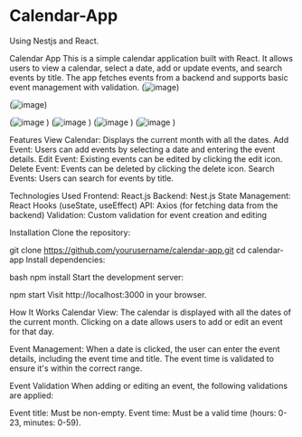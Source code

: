 # Calendar-App
Using Nestjs and React.

Calendar App
This is a simple calendar application built with React. It allows users to view a calendar, select a date, add or update events, and search events by title. The app fetches events from a backend and supports basic event management with validation.
(![image](https://github.com/user-attachments/assets/7dd5d2b5-66e8-4232-8154-9d97adfdd130))

(![image](https://github.com/user-attachments/assets/77a2783c-d852-4166-af9b-eb3d57d9c40d))

(![image](https://github.com/user-attachments/assets/a40992c9-132b-4e8c-b030-631837a07826)
)
(![image](https://github.com/user-attachments/assets/efd6e941-15e9-476e-9dbe-c273656c6d41)
)
(![image](https://github.com/user-attachments/assets/77a83330-2491-42d0-b5f3-e8ae815af3fc)
)
(![image](https://github.com/user-attachments/assets/bc8611a5-4975-4390-9bdb-a1d5647736ea)
)

Features
View Calendar: Displays the current month with all the dates.
Add Event: Users can add events by selecting a date and entering the event details.
Edit Event: Existing events can be edited by clicking the edit icon.
Delete Event: Events can be deleted by clicking the delete icon.
Search Events: Users can search for events by title.

Technologies Used
Frontend: React.js
Backend: Nest.js 
State Management: React Hooks (useState, useEffect)
API: Axios (for fetching data from the backend)
Validation: Custom validation for event creation and editing

Installation
Clone the repository:

git clone https://github.com/yourusername/calendar-app.git
cd calendar-app
Install dependencies:

bash
npm install
Start the development server:


npm start
Visit http://localhost:3000 in your browser.

How It Works
Calendar View: The calendar is displayed with all the dates of the current month. Clicking on a date allows users to add or edit an event for that day.

Event Management: When a date is clicked, the user can enter the event details, including the event time and title. The event time is validated to ensure it's within the correct range.


Event Validation
When adding or editing an event, the following validations are applied:

Event title: Must be non-empty.
Event time: Must be a valid time (hours: 0-23, minutes: 0-59).




